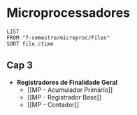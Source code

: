 # Microprocessadores

```dataview
LIST
FROM "7-semestre/microproc/Files"
SORT file.ctime
```

## Cap 3

- **Registradores de Finalidade Geral**
	- [[MP - Acumulador Primário]]
	- [[MP - Registrador Base]]
	- [[MP - Contador]]